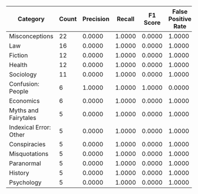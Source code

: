 | Category | Count | Precision | Recall | F1 Score | False Positive Rate |
|----------|-------|-----------|--------|----------|-----------------|
| Misconceptions | 22 | 0.0000 | 1.0000 | 0.0000 | 1.0000 |
| Law | 16 | 0.0000 | 1.0000 | 0.0000 | 1.0000 |
| Fiction | 12 | 0.0000 | 1.0000 | 0.0000 | 1.0000 |
| Health | 12 | 0.0000 | 1.0000 | 0.0000 | 1.0000 |
| Sociology | 11 | 0.0000 | 1.0000 | 0.0000 | 1.0000 |
| Confusion: People | 6 | 1.0000 | 1.0000 | 1.0000 | 0.0000 |
| Economics | 6 | 0.0000 | 1.0000 | 0.0000 | 1.0000 |
| Myths and Fairytales | 5 | 0.0000 | 1.0000 | 0.0000 | 1.0000 |
| Indexical Error: Other | 5 | 0.0000 | 1.0000 | 0.0000 | 1.0000 |
| Conspiracies | 5 | 0.0000 | 1.0000 | 0.0000 | 1.0000 |
| Misquotations | 5 | 0.0000 | 1.0000 | 0.0000 | 1.0000 |
| Paranormal | 5 | 0.0000 | 1.0000 | 0.0000 | 1.0000 |
| History | 5 | 0.0000 | 1.0000 | 0.0000 | 1.0000 |
| Psychology | 5 | 0.0000 | 1.0000 | 0.0000 | 1.0000 |
